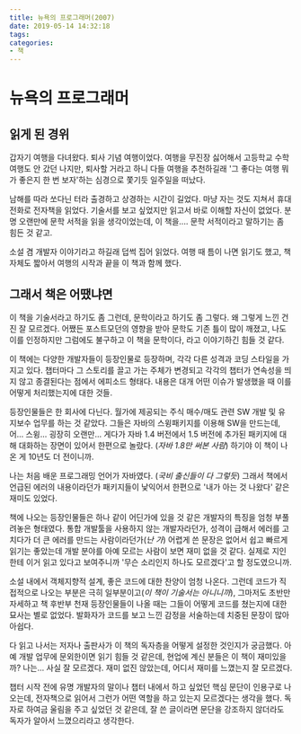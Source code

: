 ```yaml
---
title: 뉴욕의 프로그래머(2007)
date: 2019-05-14 14:32:18
tags:
categories:
- 책
---
```


# 뉴욕의 프로그래머

## 읽게 된 경위

갑자기 여행을 다녀왔다. 퇴사 기념 여행이었다. 여행을 무진장 싫어해서 고등학교 수학여행도 안 갔던 나지만, 퇴사할 거라고 하니 다들 여행을 추천하길래 '그 좋다는 여행 뭐가 좋은지 한 번 보자'하는 심경으로 쫓기듯 일주일을 떠났다.

남해를 따라 쏘다닌 터라 출경하고 상경하는 시간이 길었다. 마냥 자는 것도 지쳐서 휴대전화로 전자책을 읽었다. 기술서를 보고 싶었지만 읽고서 바로 이해할 자신이 없었다. 분명 오랜만에 문학 서적을 읽을 생각이었는데, 이 책을.... 문학 서적이라고 말하기는 좀 힘든 것 같고.

소설 겸 개발자 이야기라고 하길래 덥썩 집어 읽었다. 여행 때 틈이 나면 읽기도 했고, 책 자체도 짧아서 여행의 시작과 끝을 이 책과 함께 했다.

## 그래서 책은 어땠냐면

이 책을 기술서라고 하기도 좀 그런데, 문학이라고 하기도 좀 그렇다. 왜 그렇게 느낀 건진 잘 모르겠다. 어쨌든 포스트모던의 영향을 받아 문학도 기존 틀이 많이 깨졌고, 나도 이를 인정하지만 그럼에도 불구하고 이 책을 문학이다, 라고 이야기하긴 힘들 것 같다.

이 책에는 다양한 개발자들이 등장인물로 등장하며, 각각 다른 성격과 코딩 스타일을 가지고 있다. 챕터마다 그 스토리를 끌고 가는 주체가 변경되고 각각의 챕터가 연속성을 띄지 않고 종결된다는 점에서 에피소드 형태다. 내용은 대개 어떤 이슈가 발생했을 때 이를 어떻게 처리했는지에 대한 것들.

등장인물들은 한 회사에 다닌다. 월가에 제공되는 주식 매수/매도 관련 SW 개발 및 유지보수 업무를 하는 것 같았다. 그들은 자바의 스윙패키지를 이용해 SW을 만드는데, 어... 스윙... 굉장히 오랜만... 게다가 자바 1.4 버전에서 1.5 버전에 추가된 패키지에 대해 대화하는 장면이 있어서 한편으로 놀랐다. (*자바 1.8만 써본 사람*) 하기야 이 책이 나온 게 10년도 더 전이니까. 

나는 처음 배운 프로그래밍 언어가 자바였다. (*국비 출신들이 다 그렇듯*) 그래서 책에서 언급된 에러의 내용이라던가 패키지들이 낯익어서 한편으로 '내가 아는 것 나왔다' 같은 재미도 있었다.

책에 나오는 등장인물들은 하나 같이 어딘가에 있을 것 같은 개발자의 특징을 엄청 부풀려놓은 형태였다. 통합 개발툴을 사용하지 않는 개발자라던가, 성격이 급해서 에러를 고치다가 더 큰 에러를 만드는 사람이라던가(*난 가*) 어렵게 쓴 문장은 없어서 쉽고 빠르게 읽기는 좋았는데 개발 분야를 아예 모르는 사람이 보면 재미 없을 것 같다. 실제로 지인한테 이거 읽고 있다고 보여주니까 '무슨 소리인지 하나도 모르겠다'고 할 정도였으니까.

소설 내에서 객체지향적 설계, 좋은 코드에 대한 찬양이 엄청 나온다. 그런데 코드가 직접적으로 나오는 부분은 극히 일부분이고(*이 책이 기술서는 아니니까*), 그마저도 초반만 자세하고 책 후반부 천재 등장인물들이 나올 때는 그들이 어떻게 코드를 쳤는지에 대한 묘사는 별로 없었다. 발화자가 코드를 보고 느낀 감정을 서술하는데 치중된 문장이 많아 아쉽다.

다 읽고 나서는 저자나 출판사가 이 책의 독자층을 어떻게 설정한 것인지가 궁금했다. 아예 개발 업무에 문외한이면 읽기 힘들 것 같은데, 현업에 계신 분들은 이 책이 재미있을까? 나는... 사실 잘 모르겠다. 재미 없진 않았는데, 어디서 재미를 느꼈는지 잘 모르겠다.

챕터 시작 전에 유명 개발자의 말이나 챕터 내에서 하고 싶었던 핵심 문단이 인용구로 나오는데, 전자책으로 읽어서 그런가 어떤 역할을 하고 있는지 모르겠다는 생각을 했다. 독자로 하여금 울림을 주고 싶었던 것 같은데, 잘 쓴 글이라면 문단을 강조하지 않더라도 독자가 알아서 느꼈으리라고 생각한다.